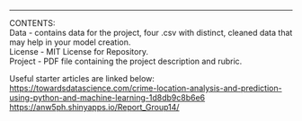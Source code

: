 ****
CONTENTS: <br />
Data - contains data for the project, four .csv with distinct, cleaned data that may help in your model creation. <br />
License - MIT License for Repository. <br />
Project - PDF file containing the project description and rubric. <br />

Useful starter articles are linked below: <br />
https://towardsdatascience.com/crime-location-analysis-and-prediction-using-python-and-machine-learning-1d8db9c8b6e6 <br />
https://anw5ph.shinyapps.io/Report_Group14/ <br />
